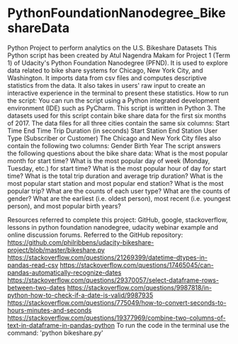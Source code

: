 # PythonFoundationNanodegree_BikeshareData
Python Project to perform analytics on the U.S. Bikeshare Datasets
This Python script has been created by Atul Nagendra Makam for Project 1 (Term 1) of Udacity's Python Foundation Nanodegree (PFND). 
It is used to explore data related to bike share systems for Chicago, New York City, and Washington. 
It imports data from csv files and computes descriptive statistics from the data. 
It also takes in users' raw input to create an interactive experience in the terminal to present these statistics.
How to run the script:
You can run the script using a Python integrated development environment (IDE) such as PyCharm. 
This script is written in Python 3.
The datasets used for this script contain bike share data for the first six months of 2017.
The data files for all three cities contain the same six columns:
Start Time
End Time
Trip Duration (in seconds)
Start Station
End Station
User Type (Subscriber or Customer)
The Chicago and New York City files also contain the following two columns:
Gender
Birth Year
The script answers the following questions about the bike share data:
What is the most popular month for start time?
What is the most popular day of week (Monday, Tuesday, etc.) for start time?
What is the most popular hour of day for start time?
What is the total trip duration and average trip duration?
What is the most popular start station and most popular end station?
What is the most popular trip?
What are the counts of each user type?
What are the counts of gender?
What are the earliest (i.e. oldest person), most recent (i.e. youngest person), and most popular birth years?

Resources referred to complete this project: GitHub, google, stackoverflow, lessons in python foundation nanodegree, udacity webinar example and online discussion forums.
Referred to the GitHub repository: https://github.com/philribbens/udacity-bikeshare-project/blob/master/bikeshare.py
https://stackoverflow.com/questions/21269399/datetime-dtypes-in-pandas-read-csv
https://stackoverflow.com/questions/17465045/can-pandas-automatically-recognize-dates
https://stackoverflow.com/questions/29370057/select-dataframe-rows-between-two-dates
https://stackoverflow.com/questions/9987818/in-python-how-to-check-if-a-date-is-valid/9987935
https://stackoverflow.com/questions/775049/how-to-convert-seconds-to-hours-minutes-and-seconds
https://stackoverflow.com/questions/19377969/combine-two-columns-of-text-in-dataframe-in-pandas-python
To run the code in the terminal use the command: 'python bikeshare.py'
